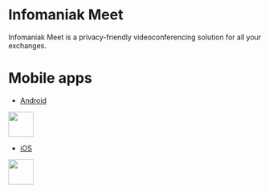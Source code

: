 # Infomaniak Meet
Infomaniak Meet is a privacy-friendly videoconferencing solution for all your exchanges.

# Mobile apps

* [Android](https://github.com/Infomaniak/android-infomaniak-meet)

[<img src="google-play-badge.png" height="50">](https://play.google.com/store/apps/details?id=com.infomaniak.meet)

* [iOS](https://github.com/Infomaniak/ios-infomaniak-meet)

[<img src="appstore-badge.png" height="50">](https://itunes.apple.com/us/app/infomaniak-meet/id1505940319)
